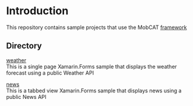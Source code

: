 # Introduction 
This repository contains sample projects that use the MobCAT [framework](https://github.com/xamarin/mobcat/tree/master/mobcat_shared)

## Directory 
[weather](https://github.com/xamarin/mobcat/tree/master/samples/weather)  
This is a single page Xamarin.Forms sample that displays the weather forecast using a public Weather API 

[news](https://github.com/xamarin/mobcat/tree/master/samples/news)  
This is a tabbed view Xamarin.Forms sample that displays news using a public News API